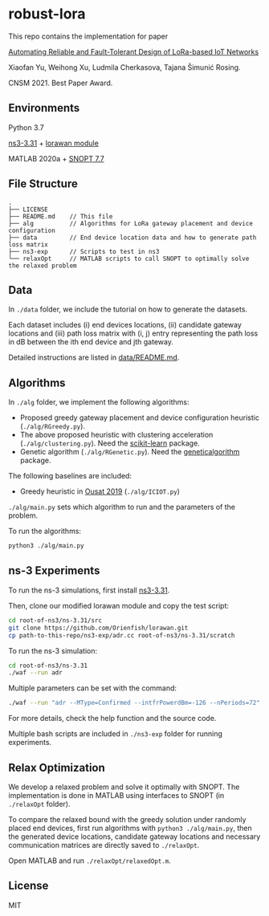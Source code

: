# robust-lora

This repo contains the implementation for paper

[Automating Reliable and Fault-Tolerant Design of LoRa-based IoT Networks](https://cseweb.ucsd.edu//~x1yu/docs/cnsm2021/yu2021lora.pdf)

Xiaofan Yu, Weihong Xu, Ludmila Cherkasova, Tajana Šimunić Rosing.

CNSM 2021. Best Paper Award.

## Environments

Python 3.7

[ns3-3.31](https://www.nsnam.org/releases/ns-3-31/) + [lorawan module](https://github.com/signetlabdei/lorawan)

MATLAB 2020a + [SNOPT 7.7](https://ccom.ucsd.edu/~optimizers/solvers/snopt/)

## File Structure

```
.
├── LICENSE
├── README.md    // This file
├── alg          // Algorithms for LoRa gateway placement and device configuration
├── data         // End device location data and how to generate path loss matrix 
├── ns3-exp      // Scripts to test in ns3
└── relaxOpt     // MATLAB scripts to call SNOPT to optimally solve the relaxed problem
```

## Data

In `./data` folder, we include the tutorial on how to generate the datasets.

Each dataset includes (i) end devices locations, (ii) candidate gateway locations and (iii) path loss matrix with (i, j) entry representing the path loss in dB between the ith end device and jth gateway.

Detailed instructions are listed in [data/README.md](./data/).

## Algorithms

In `./alg` folder, we implement the following algorithms:

* Proposed greedy gateway placement and device configuration heuristic (`./alg/RGreedy.py`).
* The above proposed heuristic with clustering acceleration (`./alg/clustering.py`). Need the [scikit-learn](https://pypi.org/project/geneticalgorithm/) package.
* Genetic algorithm (`./alg/RGenetic.py`). Need the [geneticalgorithm](https://pypi.org/project/geneticalgorithm/) package.

The following baselines are included:

* Greedy heuristic in [Ousat 2019](https://ieeexplore.ieee.org/abstract/document/8815670) (`./alg/ICIOT.py`)

`./alg/main.py` sets which algorithm to run and the parameters of the problem.

To run the algorithms:

```bash
python3 ./alg/main.py
```

## ns-3 Experiments

To run the ns-3 simulations, first install [ns3-3.31](https://www.nsnam.org/releases/ns-3-31/).

Then, clone our modified lorawan module and copy the test script:

```bash
cd root-of-ns3/ns-3.31/src
git clone https://github.com/Orienfish/lorawan.git
cp path-to-this-repo/ns3-exp/adr.cc root-of-ns3/ns-3.31/scratch
```

To run the ns-3 simulation:

```bash
cd root-of-ns3/ns-3.31
./waf --run adr
```

Multiple parameters can be set with the command:

```bash
./waf --run "adr --MType=Confirmed --intfrPowerdBm=-126 --nPeriods=72"
```

For more details, check the help function and the source code.

Multiple bash scripts are included in `./ns3-exp` folder for running experiments.

## Relax Optimization

We develop a relaxed problem and solve it optimally with SNOPT. The implementation is done in MATLAB using interfaces to SNOPT (in `./relaxOpt` folder).

To compare the relaxed bound with the greedy solution under randomly placed end devices, first run algorithms with `python3 ./alg/main.py`, then the generated device locations, candidate gateway locations and necessary communication matrices are directly saved to `./relaxOpt`.

Open MATLAB and run `./relaxOpt/relaxedOpt.m`.

## License

MIT

